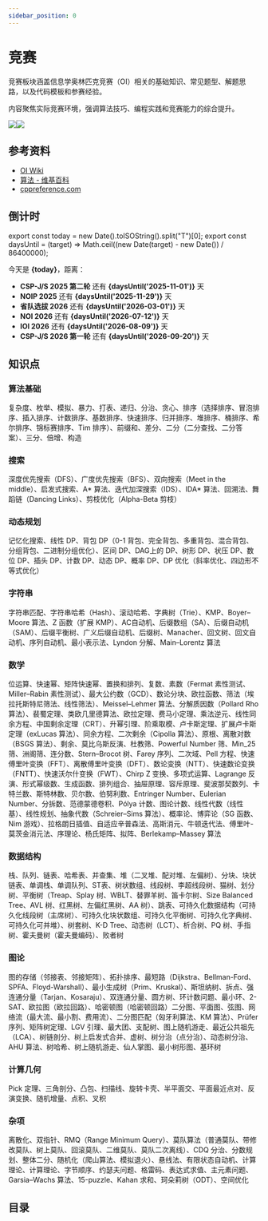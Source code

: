 ```yaml
---
sidebar_position: 0
---
```


# 竞赛

竞赛板块涵盖信息学奥林匹克竞赛（OI）相关的基础知识、常见题型、解题思路，以及代码模板和参赛经验。

内容聚焦实际竞赛环境，强调算法技巧、编程实践和竞赛能力的综合提升。

![](/img/docs/contest-light.svg#gh-light-mode-only)![](/img/docs/contest-dark.svg#gh-dark-mode-only)

## 参考资料

- [OI Wiki](https://oi-wiki.org)
- [算法 - 维基百科](https://zh.wikipedia.org/zh-cn/算法)
- [cppreference.com](https://zh.cppreference.com/w/首页)

## 倒计时

export const today = new Date().toISOString().split("T")[0];
export const daysUntil = (target) => Math.ceil((new Date(target) - new Date()) / 86400000);

今天是 **{today}**，距离：

- **CSP-J/S 2025 第二轮** 还有 **{daysUntil('2025-11-01')}** 天
- **NOIP 2025** 还有 **{daysUntil('2025-11-29')}** 天
- **省队选拔 2026** 还有 **{daysUntil('2026-03-01')}** 天
- **NOI 2026** 还有 **{daysUntil('2026-07-12')}** 天
- **IOI 2026** 还有 **{daysUntil('2026-08-09')}** 天
- **CSP-J/S 2026 第一轮** 还有 **{daysUntil('2026-09-20')}** 天

## 知识点

### 算法基础

复杂度、枚举、模拟、暴力、打表、递归、分治、贪心、排序（选择排序、冒泡排序、插入排序、计数排序、基数排序、快速排序、归并排序、堆排序、桶排序、希尔排序、锦标赛排序、Tim 排序）、前缀和、差分、二分（二分查找、二分答案）、三分、倍增、构造

### 搜索

深度优先搜索（DFS）、广度优先搜索（BFS）、双向搜索（Meet in the middle）、启发式搜索、A\* 算法、迭代加深搜索（IDS）、IDA\* 算法、回溯法、舞蹈链（Dancing Links）、剪枝优化（Alpha-Beta 剪枝）

### 动态规划

记忆化搜索、线性 DP、背包 DP（0-1 背包、完全背包、多重背包、混合背包、分组背包、二进制分组优化）、区间 DP、DAG上的 DP、树形 DP、状压 DP、数位 DP、插头 DP、计数 DP、动态 DP、概率 DP、DP 优化（斜率优化、四边形不等式优化）

### 字符串

字符串匹配、字符串哈希（Hash）、滚动哈希、字典树（Trie）、KMP、Boyer–Moore 算法、Z 函数（扩展 KMP）、AC自动机、后缀数组（SA）、后缀自动机（SAM）、后缀平衡树、广义后缀自动机、后缀树、Manacher、回文树、回文自动机、序列自动机、最小表示法、Lyndon 分解、Main–Lorentz 算法

### 数学

位运算、快速幂、矩阵快速幂、置换和排列、复数、素数（Fermat 素性测试、Miller–Rabin 素性测试）、最大公约数（GCD）、数论分块、欧拉函数、筛法（埃拉托斯特尼筛法、线性筛法）、Meissel–Lehmer 算法、分解质因数（Pollard Rho 算法）、裴蜀定理、类欧几里德算法、欧拉定理、费马小定理、乘法逆元、线性同余方程、中国剩余定理（CRT）、升幂引理、阶乘取模、卢卡斯定理、扩展卢卡斯定理（exLucas 算法）、同余方程、二次剩余（Cipolla 算法）、原根、离散对数（BSGS 算法）、剩余、莫比乌斯反演、杜教筛、Powerful Number 筛、Min_25 筛、洲阁筛、连分数、Stern–Brocot 树、Farey 序列、二次域、Pell 方程、快速傅里叶变换（FFT）、离散傅里叶变换（DFT）、数论变换（NTT）、快速数论变换（FNTT）、快速沃尔什变换（FWT）、Chirp Z 变换、多项式运算、Lagrange 反演、形式幂级数、生成函数、排列组合、抽屉原理、容斥原理、斐波那契数列、卡特兰数、斯特林数、贝尔数、伯努利数、Entringer Number、Eulerian Number、分拆数、范德蒙德卷积、Pólya 计数、图论计数、线性代数（线性基）、线性规划、抽象代数（Schreier–Sims 算法）、概率论、博弈论（SG 函数、Nim 游戏）、拉格朗日插值、自适应辛普森法、高斯消元、牛顿迭代法、傅里叶-莫茨金消元法、序理论、杨氏矩阵、拟阵、Berlekamp–Massey 算法

### 数据结构

栈、队列、链表、哈希表、并查集、堆（二叉堆、配对堆、左偏树）、分块、块状链表、单调栈、单调队列、ST表、树状数组、线段树、李超线段树、猫树、划分树、平衡树（Treap、Splay 树、WBLT、替罪羊树、笛卡尔树、Size Balanced Tree、AVL 树、红黑树、左偏红黑树、AA 树）、跳表、可持久化数据结构（可持久化线段树（主席树）、可持久化块状数组、可持久化平衡树、可持久化字典树、可持久化可并堆）、树套树、K-D Tree、动态树（LCT）、析合树、PQ 树、手指树、霍夫曼树（霍夫曼编码）、败者树

### 图论

图的存储（邻接表、邻接矩阵）、拓扑排序、最短路（Dijkstra、Bellman-Ford、SPFA、Floyd-Warshall）、最小生成树（Prim、Kruskal）、斯坦纳树、拆点、强连通分量（Tarjan、Kosaraju）、双连通分量、圆方树、环计数问题、最小环、2-SAT、欧拉图（欧拉回路）、哈密顿图（哈密顿回路）二分图、平面图、弦图、网络流（最大流、最小割、费用流）、二分图匹配（匈牙利算法、KM 算法）、Prüfer 序列、矩阵树定理、LGV 引理、最大团、支配树、图上随机游走、最近公共祖先（LCA）、树链剖分、树上启发式合并、虚树、树分治（点分治）、动态树分治、AHU 算法、树哈希、树上随机游走、仙人掌图、最小树形图、基环树

### 计算几何

Pick 定理、三角剖分、凸包、扫描线、旋转卡壳、半平面交、平面最近点对、反演变换、随机增量、点积、叉积

### 杂项

离散化、双指针、RMQ（Range Minimum Query）、莫队算法（普通莫队、带修改莫队、树上莫队、回滚莫队、二维莫队、莫队二次离线）、CDQ 分治、分数规划、整体二分、随机化（爬山算法、模拟退火）、悬线法、有限状态自动机、计算理论、计算理论、字节顺序、约瑟夫问题、格雷码、表达式求值、主元素问题、Garsia–Wachs 算法、15-puzzle、Kahan 求和、珂朵莉树（ODT）、空间优化

## 目录

<DocCardList />
